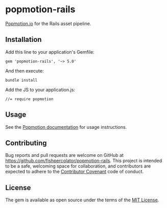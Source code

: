 # popmotion-rails

[Popmotion.io](https://popmotion.io/) for the Rails asset pipeline.

## Installation

Add this line to your application's Gemfile:

    gem 'popmotion-rails', '~> 5.0'

And then execute:

    bundle install
    
Add the JS to your application.js:

    //= require popmotion
    

## Usage

See the [Popmotion documentation](https://popmotion.io/guides/basics/get-started/) for usage instructions.


## Contributing

Bug reports and pull requests are welcome on GitHub at https://github.com/fishpercolator/popmotion-rails. This project is intended to be a safe, welcoming space for collaboration, and contributors are expected to adhere to the [Contributor Covenant](http://contributor-covenant.org) code of conduct.


## License

The gem is available as open source under the terms of the [MIT License](http://opensource.org/licenses/MIT).


